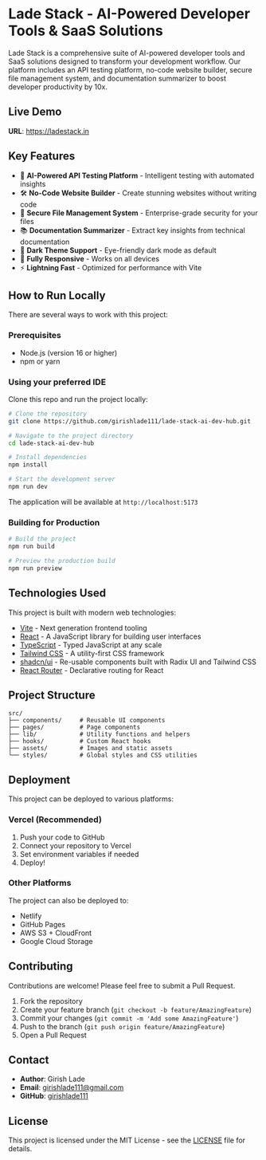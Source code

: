 # Lade Stack - AI-Powered Developer Tools & SaaS Solutions

Lade Stack is a comprehensive suite of AI-powered developer tools and SaaS solutions designed to transform your development workflow. Our platform includes an API testing platform, no-code website builder, secure file management system, and documentation summarizer to boost developer productivity by 10x.

## Live Demo

**URL**: https://ladestack.in

## Key Features

- 🚀 **AI-Powered API Testing Platform** - Intelligent testing with automated insights
- 🛠️ **No-Code Website Builder** - Create stunning websites without writing code
- 🔐 **Secure File Management System** - Enterprise-grade security for your files
- 📚 **Documentation Summarizer** - Extract key insights from technical documentation
- 🌙 **Dark Theme Support** - Eye-friendly dark mode as default
- 📱 **Fully Responsive** - Works on all devices
- ⚡ **Lightning Fast** - Optimized for performance with Vite

## How to Run Locally

There are several ways to work with this project:

### Prerequisites

- Node.js (version 16 or higher)
- npm or yarn

### Using your preferred IDE

Clone this repo and run the project locally:

```bash
# Clone the repository
git clone https://github.com/girishlade111/lade-stack-ai-dev-hub.git

# Navigate to the project directory
cd lade-stack-ai-dev-hub

# Install dependencies
npm install

# Start the development server
npm run dev
```

The application will be available at `http://localhost:5173`

### Building for Production

```bash
# Build the project
npm run build

# Preview the production build
npm run preview
```

## Technologies Used

This project is built with modern web technologies:

- [Vite](https://vitejs.dev/) - Next generation frontend tooling
- [React](https://reactjs.org/) - A JavaScript library for building user interfaces
- [TypeScript](https://www.typescriptlang.org/) - Typed JavaScript at any scale
- [Tailwind CSS](https://tailwindcss.com/) - A utility-first CSS framework
- [shadcn/ui](https://ui.shadcn.com/) - Re-usable components built with Radix UI and Tailwind CSS
- [React Router](https://reactrouter.com/) - Declarative routing for React

## Project Structure

```
src/
├── components/     # Reusable UI components
├── pages/          # Page components
├── lib/            # Utility functions and helpers
├── hooks/          # Custom React hooks
├── assets/         # Images and static assets
└── styles/         # Global styles and CSS utilities
```

## Deployment

This project can be deployed to various platforms:

### Vercel (Recommended)

1. Push your code to GitHub
2. Connect your repository to Vercel
3. Set environment variables if needed
4. Deploy!

### Other Platforms

The project can also be deployed to:
- Netlify
- GitHub Pages
- AWS S3 + CloudFront
- Google Cloud Storage

## Contributing

Contributions are welcome! Please feel free to submit a Pull Request.

1. Fork the repository
2. Create your feature branch (`git checkout -b feature/AmazingFeature`)
3. Commit your changes (`git commit -m 'Add some AmazingFeature'`)
4. Push to the branch (`git push origin feature/AmazingFeature`)
5. Open a Pull Request

## Contact

- **Author**: Girish Lade
- **Email**: girishlade111@gmail.com
- **GitHub**: [girishlade111](https://github.com/girishlade111)

## License

This project is licensed under the MIT License - see the [LICENSE](LICENSE) file for details. 

